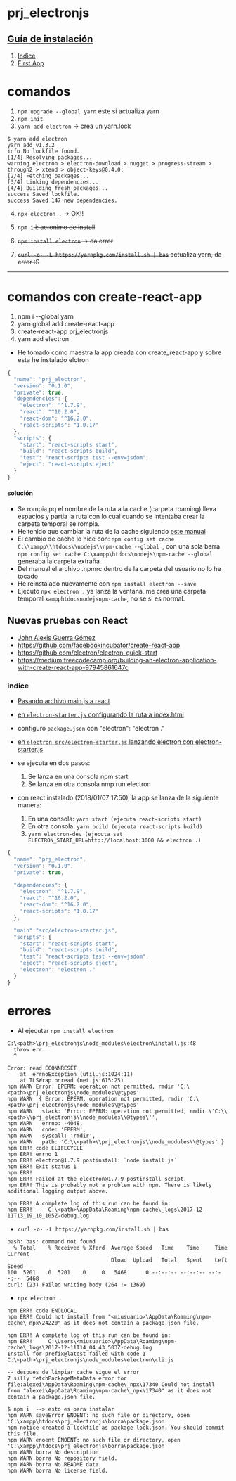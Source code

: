 # prj_electronjs

## [Guía de instalación](https://electronjs.org/docs/tutorial/installation)

1. [Indice](https://electronjs.org/docs/tutorial/)
2. [First App](https://electronjs.org/docs/tutorial/quick-start)

# comandos

1. `npm upgrade --global yarn`  este si actualiza yarn
2. `npm init`
3. `yarn add electron` -> crea un yarn.lock
```ssh
$ yarn add electron
yarn add v1.3.2
info No lockfile found.
[1/4] Resolving packages...
warning electron > electron-download > nugget > progress-stream > through2 > xtend > object-keys@0.4.0:
[2/4] Fetching packages...
[3/4] Linking dependencies...
[4/4] Building fresh packages...
success Saved lockfile.
success Saved 147 new dependencies.
```
4. `npx electron .`  -> OK!!

1. ~~`npm i`  i: acronimo de install~~
2. ~~`npm install electron` -> da error~~
3. ~~`curl -o- -L https://yarnpkg.com/install.sh | bas`   actualiza yarn, da error :S~~
<hr/>

# comandos con create-react-app

1. npm  i --global yarn
1. yarn global add create-react-app
2. create-react-app prj_electronjs
3. yarn add electron 
- He tomado como maestra la app creada con create_react-app y sobre esta he instalado elctron
```js
{
  "name": "prj_electron",
  "version": "0.1.0",
  "private": true,
  "dependencies": {
    "electron": "^1.7.9",
    "react": "^16.2.0",
    "react-dom": "^16.2.0",
    "react-scripts": "1.0.17"
  },
  "scripts": {
    "start": "react-scripts start",
    "build": "react-scripts build",
    "test": "react-scripts test --env=jsdom",
    "eject": "react-scripts eject"
  }
}
```

#### solución

- Se rompia pq el nombre de la ruta a la cache (carpeta roaming) lleva espacios y partia la ruta con lo cual cuando se intentaba crear la carpeta temporal se rompia.
- He tenido que cambiar la ruta de la cache siguiendo [este manual](https://blog.jsinh.in/change-default-nodejs-npm-and-npm-cache-directory-on-windows/#.Wi6b1lXibZ4)
- El cambio de cache lo hice con: `npm config set cache C:\\xampp\\htdocs\\nodejs\\npm-cache --global `, con una sola barra `npm config set cache C:\xampp\htdocs\nodejs\npm-cache --global ` generaba la carpeta extraña
- Del manual el archivo .npmrc dentro de la carpeta del usuario no lo he tocado
- He reinstalado nuevamente con `npm install electron --save`
- Ejecuto `npx electron .` ya lanza la ventana, me crea una carpeta temporal  `xampphtdocsnodejsnpm-cache`, no se si es normal.

## Nuevas pruebas con React
- [John Alexis Guerra Gómez](https://www.youtube.com/watch?v=wRSzf8QqpvY)
- https://github.com/facebookincubator/create-react-app
- https://github.com/electron/electron-quick-start
- https://medium.freecodecamp.org/building-an-electron-application-with-create-react-app-97945861647c

### indice
- [Pasando archivo main.js a react](https://youtu.be/wRSzf8QqpvY?t=631) 
- [en `electron-starter.js` configurando la ruta a index.html](https://youtu.be/wRSzf8QqpvY?t=689)
- configuro `package.json` con "electron": "electron ."
- [en `electron src/electron-starter.js` lanzando electron con electron-starter.js](https://youtu.be/wRSzf8QqpvY?t=744)
- se ejecuta en dos pasos: 
  1. Se lanza en una consola npm start
  2. Se lanza en otra consola nmp run electron 

- con react instalado (2018/01/07 17:50), la app se lanza de la siguiente manera:
  1. En una consola: `yarn start (ejecuta react-scripts start)`
  2. En otra consola: `yarn build (ejecuta react-scripts build)`
  3. `yarn electron-dev (ejecuta set ELECTRON_START_URL=http://localhost:3000 && electron .)`

```js
{
  "name": "prj_electron",
  "version": "0.1.0",
  "private": true,

  "dependencies": {
    "electron": "^1.7.9",
    "react": "^16.2.0",
    "react-dom": "^16.2.0",
    "react-scripts": "1.0.17"
  },

  "main":"src/electron-starter.js",
  "scripts": {
    "start": "react-scripts start",
    "build": "react-scripts build",
    "test": "react-scripts test --env=jsdom",
    "eject": "react-scripts eject",
    "electron": "electron ."
  }
}
```

# errores

- Al ejecutar `npm install electron` 

```
C:\<path>\prj_electronjs\node_modules\electron\install.js:48
  throw err
  ^

Error: read ECONNRESET
    at _errnoException (util.js:1024:11)
    at TLSWrap.onread (net.js:615:25)
npm WARN Error: EPERM: operation not permitted, rmdir 'C:\<path>\prj_electronjs\node_modules\@types'
npm WARN  { Error: EPERM: operation not permitted, rmdir 'C:\<path>\prj_electronjs\node_modules\@types'
npm WARN   stack: 'Error: EPERM: operation not permitted, rmdir \'C:\\<path>\\prj_electronjs\\node_modules\\@types\'',
npm WARN   errno: -4048,
npm WARN   code: 'EPERM',
npm WARN   syscall: 'rmdir',
npm WARN   path: 'C:\\<path>\\prj_electronjs\\node_modules\\@types' }
npm ERR! code ELIFECYCLE
npm ERR! errno 1
npm ERR! electron@1.7.9 postinstall: `node install.js`
npm ERR! Exit status 1
npm ERR!
npm ERR! Failed at the electron@1.7.9 postinstall script.
npm ERR! This is probably not a problem with npm. There is likely additional logging output above.

npm ERR! A complete log of this run can be found in:
npm ERR!     C:\<path>\AppData\Roaming\npm-cache\_logs\2017-12-11T13_19_10_105Z-debug.log
```

- `curl -o- -L https://yarnpkg.com/install.sh | bas`

```
bash: bas: command not found
  % Total    % Received % Xferd  Average Speed   Time    Time     Time  Current
                                 Dload  Upload   Total   Spent    Left  Speed
100  5201    0  5201    0     0   5468      0 --:--:-- --:--:-- --:--:--  5468
curl: (23) Failed writing body (264 != 1369)
```

- `npx electron .` 
```
npm ERR! code ENOLOCAL
npm ERR! Could not install from "<miusuario>\AppData\Roaming\npm-cache\_npx\24220" as it does not contain a package.json file.

npm ERR! A complete log of this run can be found in:
npm ERR!     C:\Users\<miusuario>\AppData\Roaming\npm-cache\_logs\2017-12-11T14_04_43_503Z-debug.log
Install for prefix@latest failed with code 1
C:\<path>\prj_electronjs\node_modules\electron\cli.js

-- despues de limpiar cache sigue el error
7 silly fetchPackageMetaData error for file:alexei\AppData\Roaming\npm-cache\_npx\17340 Could not install from "alexei\AppData\Roaming\npm-cache\_npx\17340" as it does not contain a package.json file.

```

```
$ npm i  --> esto es para instalar
npm WARN saveError ENOENT: no such file or directory, open 'C:\xampp\htdocs\prj_electronjs\borra\package.json'
npm notice created a lockfile as package-lock.json. You should commit this file.
npm WARN enoent ENOENT: no such file or directory, open 'C:\xampp\htdocs\prj_electronjs\borra\package.json'
npm WARN borra No description
npm WARN borra No repository field.
npm WARN borra No README data
npm WARN borra No license field.
```